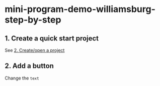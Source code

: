 # mini-program-demo-williamsburg-step-by-step

## 1. Create a quick start project

See [2. Create/open a project](/translation.md/#2-createopen-a-project)

## 2. Add a button

Change the `text` 

